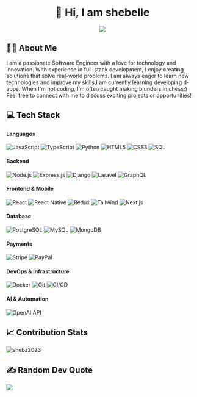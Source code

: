<h1 align="center">👋 Hi, I am shebelle</h1>

<div align="center">
<!--   <img src="https://media.giphy.com/media/MC6eSuC3yypCU/giphy.gif" alt="Animated GIF" width="480" height="259" style="display: inline-block; vertical-align: middle;"> -->
  <img src="https://readme-typing-svg.herokuapp.com/?color=6FDA44&size=40&center=true&vCenter=true&width=1000&height=50&lines=Software+Engineer;Tech+Enthusiast;Full-Stack+Developer">
</div>

<h2>👨‍💻 About Me</h2>

<p>
  I am a passionate Software Engineer with a love for technology and innovation. With experience in full-stack development, I enjoy creating solutions that solve real-world problems. I am always eager to learn new technologies and improve my skills,I am currently learning developing d-apps. When I'm not coding, I’m often caught making blunders in chess:) Feel free to connect with me to discuss exciting projects or opportunities!
</p>

<h2>💻 Tech Stack</h2>

 #### Languages
![JavaScript](https://img.shields.io/badge/JavaScript-Advanced-F7DF1E?style=flat-square&logo=javascript)
![TypeScript](https://img.shields.io/badge/TypeScript-Advanced-3178C6?style=flat-square&logo=typescript)
![Python](https://img.shields.io/badge/Python-Intermediate-3776AB?style=flat-square&logo=python)
![HTML5](https://img.shields.io/badge/HTML5-Advanced-E34F26?style=flat-square&logo=html5)
![CSS3](https://img.shields.io/badge/CSS3-Advanced-1572B6?style=flat-square&logo=css3)
![SQL](https://img.shields.io/badge/SQL-Advanced-4479A1?style=flat-square&logo=postgresql)

#### Backend
![Node.js](https://img.shields.io/badge/Node.js-Advanced-339933?style=flat-square&logo=nodedotjs)
![Express.js](https://img.shields.io/badge/Express-Advanced-000000?style=flat-square&logo=express)
![Django](https://img.shields.io/badge/Django-Intermediate-092E20?style=flat-square&logo=django)
![Laravel](https://img.shields.io/badge/Laravel-Intermediate-FF2D20?style=flat-square&logo=laravel)
![GraphQL](https://img.shields.io/badge/GraphQL-Advanced-E10098?style=flat-square&logo=graphql)

#### Frontend & Mobile
![React](https://img.shields.io/badge/React-Advanced-61DAFB?style=flat-square&logo=react)
![React Native](https://img.shields.io/badge/React_Native-Advanced-61DAFB?style=flat-square&logo=react)
![Redux](https://img.shields.io/badge/Redux-Advanced-764ABC?style=flat-square&logo=redux)
![Tailwind](https://img.shields.io/badge/Tailwind-Advanced-06B6D4?style=flat-square&logo=tailwindcss)
![Next.js](https://img.shields.io/badge/Next.js-Advanced-000000?style=flat-square&logo=next.js)

#### Database
![PostgreSQL](https://img.shields.io/badge/PostgreSQL-Advanced-4169E1?style=flat-square&logo=postgresql)
![MySQL](https://img.shields.io/badge/MySQL-Advanced-4479A1?style=flat-square&logo=mysql)
![MongoDB](https://img.shields.io/badge/MongoDB-Advanced-47A248?style=flat-square&logo=mongodb)

#### Payments
![Stripe](https://img.shields.io/badge/Stripe-Intermediate-008CDD?style=flat-square&logo=stripe)
![PayPal](https://img.shields.io/badge/PayPal-Intermediate-00457C?style=flat-square&logo=paypal)

#### DevOps & Infrastructure
![Docker](https://img.shields.io/badge/Docker-Intermediate-2496ED?style=flat-square&logo=docker)
![Git](https://img.shields.io/badge/Git-Advanced-F05032?style=flat-square&logo=git)
![CI/CD](https://img.shields.io/badge/CI/CD-Intermediate-2088FF?style=flat-square&logo=githubactions)

#### AI & Automation
![OpenAI API](https://img.shields.io/badge/OpenAI_API-Intermediate-412991?style=flat-square&logo=openai)


<h2>📈 Contribution Stats</h2>

<p><img align="center" src="https://github-readme-streak-stats.herokuapp.com/?user=shebz2023&theme=dark" alt="shebz2023" /></p>

<h2>✍️ Random Dev Quote</h2>

![](https://quotes-github-readme.vercel.app/api?type=horizontal&theme=radical&quote=The%20only%20way%20to%20do%20great%20work%20is%20to%20love%20what%20you%20do.&author=Steve%20Jobs)
